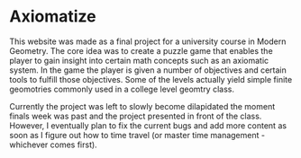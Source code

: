 # Axiomatize

This website was made as a final project for a university course in Modern Geometry.
The core idea was to create a puzzle game that enables the player to gain insight into
certain math concepts such as an axiomatic system. In the game the player is given
a number of objectives and certain tools to fulfill those objectives. Some of the
levels actually yield simple finite geomotries commonly used in a college level
geomtry class.

Currently the project was left to slowly become dilapidated the moment finals week was
past and the project presented in front of the class. However, I eventually plan to fix 
the current bugs and add more content as soon as I figure out how to time travel (or
master time management - whichever comes first).
